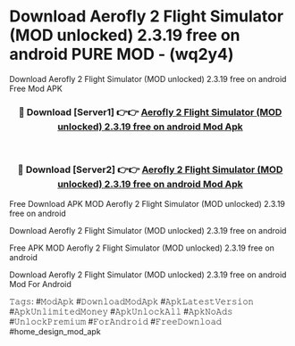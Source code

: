 # Download Aerofly 2 Flight Simulator (MOD unlocked) 2.3.19 free on android PURE MOD - (wq2y4)
Download Aerofly 2 Flight Simulator (MOD unlocked) 2.3.19 free on android Free Mod APK

<div align="center">
<h3>🔴 Download [Server1] 👉👉 <a href="https://apk-comot.site?title=Aerofly_2_Flight_Simulator_(MOD_unlocked)_2.3.19_free_on_android">Aerofly 2 Flight Simulator (MOD unlocked) 2.3.19 free on android Mod Apk</a></h3><br>

<h3>🔴 Download [Server2] 👉👉 <a href="https://apk-comot.site?title=Aerofly_2_Flight_Simulator_(MOD_unlocked)_2.3.19_free_on_android">Aerofly 2 Flight Simulator (MOD unlocked) 2.3.19 free on android Mod Apk</a></h3>
</div>


Free Download APK MOD Aerofly 2 Flight Simulator (MOD unlocked) 2.3.19 free on android

Download Aerofly 2 Flight Simulator (MOD unlocked) 2.3.19 free on android 

Free APK MOD Aerofly 2 Flight Simulator (MOD unlocked) 2.3.19 free on android 

Download Aerofly 2 Flight Simulator (MOD unlocked) 2.3.19 free on android Mod For Android

𝚃𝚊𝚐𝚜: #𝙼𝚘𝚍𝙰𝚙𝚔 #𝙳𝚘𝚠𝚗𝚕𝚘𝚊𝚍𝙼𝚘𝚍𝙰𝚙𝚔 #𝙰𝚙𝚔𝙻𝚊𝚝𝚎𝚜𝚝𝚅𝚎𝚛𝚜𝚒𝚘𝚗 #𝙰𝚙𝚔𝚄𝚗𝚕𝚒𝚖𝚒𝚝𝚎𝚍𝙼𝚘𝚗𝚎𝚢 #𝙰𝚙𝚔𝚄𝚗𝚕𝚘𝚌𝚔𝙰𝚕𝚕 #𝙰𝚙𝚔𝙽𝚘𝙰𝚍𝚜 #𝚄𝚗𝚕𝚘𝚌𝚔𝙿𝚛𝚎𝚖𝚒𝚞𝚖 #𝙵𝚘𝚛𝙰𝚗𝚍𝚛𝚘𝚒𝚍 #𝙵𝚛𝚎𝚎𝙳𝚘𝚠𝚗𝚕𝚘𝚊𝚍 #home_design_mod_apk